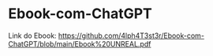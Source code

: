 # Ebook-com-ChatGPT

Link do Ebook: <https://github.com/4lph4T3st3r/Ebook-com-ChatGPT/blob/main/Ebook%20UNREAL.pdf> 
